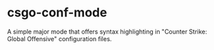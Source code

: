 # csgo-conf-mode

A simple major mode that offers syntax highlighting in "Counter Strike: Global Offensive" configuration files.
